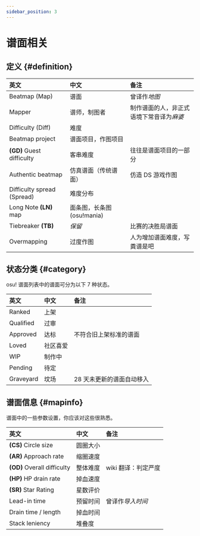 ```yaml
---
sidebar_position: 3
---
```



# 谱面相关

## 定义 {#definition}

| 英文 | 中文 | 备注 |
| :-- | :-- | :-- |
| Beatmap (Map) | 谱面 | 曾译作*地图* |
| Mapper | 谱师，制图者 | 制作谱面的人，非正式语境下常音译为*麻婆* |
| Difficulty (Diff) | 难度 |  |
| Beatmap project | 谱面项目，作图项目 |  |
| **(GD)** Guest difficulty | 客串难度 | 往往是谱面项目的一部分 |
| Authentic beatmap | 仿真谱面（传统谱面） | 仿造 DS 游戏作图 |
| Difficulty spread (Spread) | 难度分布 |  |
| Long Note **(LN)** map | 面条图，长条图 (osu!mania) |  |
| Tiebreaker **(TB)** | *保留* | 比赛的决胜局谱面 |
| Overmapping | 过度作图 | 人为增加谱面难度，写粪谱是吧 |

## 状态分类 {#category}

osu! 谱面列表中的谱面可分为以下 7 种状态。

| 英文 | 中文 | 备注 |
| :-- | :-- | :-- |
| Ranked | 上架 |  |
| Qualified | 过审 |  |
| Approved | 达标 | 不符合旧上架标准的谱面 |
| Loved | 社区喜爱 |  |
| WIP | 制作中 |  |
| Pending | 待定 |  |
| Graveyard | 坟场 | 28 天未更新的谱面自动移入 |

## 谱面信息 {#mapinfo}

谱面中的一些参数设置，你应该对这些很熟悉。

| 英文 | 中文 | 备注 |
| :-- | :-- | :-- |
| **(CS)** Circle size | 圆圈大小 |  |
| **(AR)** Approach rate | 缩圈速度 |  |
| **(OD)** Overall difficulty | 整体难度 | wiki 翻译：判定严度 |
| **(HP)** HP drain rate | 掉血速度 |  |
| **(SR)** Star Rating | 星数评价 |  |
| Lead-in time | 预留时间 | 曾译作*导入时间* |
| Drain time / length | 掉血时间 |  |
| Stack leniency | 堆叠度 |  |
